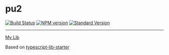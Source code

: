 # pu2

[![Build Status](https://travis-ci.org/gregolai/pu2.svg?branch=master)](https://travis-ci.org/gregolai/pu2)
[![NPM version](https://img.shields.io/npm/v/pu2.svg)](https://www.npmjs.com/package/pu2)
[![Standard Version](https://img.shields.io/badge/release-standard%20version-brightgreen.svg)](https://github.com/conventional-changelog/standard-version)

---

[My Lib](https://gregoryland.com)

Based on [typescript-lib-starter](https://github.com/Hotell/typescript-lib-starter)
